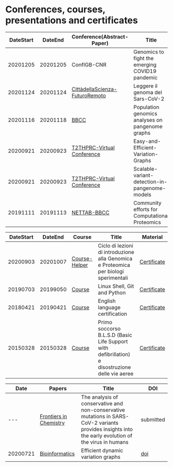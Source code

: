 # Conferences, courses, presentations and certificates

|DateStart| DateEnd| Conference(Abstract-Paper) |Title |  Material |
|---------|--------| ---------- |---------- |--------|
|20201205 | 20201205 | ConfIGB-CNR | Genomics to fight the emerging COVID19 pandemic| [Abstract](abs/Damaggio20ConfDipCNR_ENG.md) [Presentation](https://docs.google.com/presentation/d/1LKwtL63WdeaU2lSAjHZcOJ2Bhr6i5KA4-vtxHuCeXyE/edit#slide=id.gb1b49a806f_0_255)
|20201124 | 20201124 | [CittàdellaScienza-FuturoRemoto](https://www.futuroremoto2020.it/) | Leggere il genoma del Sars-CoV-2 | [Certificate](cert/FR_Attestato.pdf) [Presentation](https://docs.google.com/presentation/d/13An-KjjxEKIOb6kpvwyJZ557A03Y6uIX3LRrwPf_6-0/edit?usp=sharing)
|20201116 | 20201118 | [BBCC](https://www.bbcc-meetings.it/program/) | Population genomics analyses on pangenome graphs  | [Abstract](abs/BBCC.md), [Presentation](https://f1000research.com/slides/9-1338) |
|20200921 | 20200923 | [T2THPRC-Virtual Conference](https://www.t2t-hprc-2020conference.com/login/?redirect_to=https%3A%2F%2Fwww.t2t-hprc-2020conference.com%2F) | Easy-and-Efficient-Variation-Graphs | [Poster](pos/Adam-Novak-Adam-M.-Novak-Easy-and-Efficient-Variation-Graphs-compressed-1.png)|
|20200921 | 20200923 | [T2THPRC-Virtual Conference](https://www.t2t-hprc-2020conference.com/login/?redirect_to=https%3A%2F%2Fwww.t2t-hprc-2020conference.com%2F) | Scalable-variant-detection-in-pangenome-models | [Abstract](abs/Scalable-variant-detection-in-pangenome-models.md), [Poster](pos/Scalablevariantdetectioninpangenomemodels.png), [Blog](https://gsocgraph.blogspot.com/2020/08/final-week-recap-of-my-gsoc-experience.html)|
|20191111 | 20191113 | [NETTAB-BBCC](http://www.igst.it/nettab/2019/) | Community efforts for Computational Proteomics | [Certificate](cert/Certificate-NETTAB-BBCC2019-Villani.pdf) |


|DateStart| DateEnd| Course |Title |  Material |
|---------|--------| ---------- |---------- |--------|
|20200903| 20201007| [Course-Helper](http://www.igst.it/nettab/2019/) | Ciclo di lezioni di introduzione alla Genomica e Proteomica per biologi sperimentali | [Certificate](cert/certificate_bioinf.pdf) |
|20190703 | 20199050 | [Course]() | Linux Shell, Git and Python | [Certificate](cert/certificate-attendance_SWCNaples_Villani.pdf)|
|20180421 | 20190421 | [Course]() | English language certification | [Certificate](cert/engcert.png)|
|20150328 | 20150328 | [Course]() | Primo soccorso B.L.S.D (Basic Life Support with defibrillation) e disostruzione delle vie aeree | [Certificate]()|


|Date| Papers |Title |  DOI |
|--------- |---------- |---------- |--------|
|--- | [Frontiers in Chemistry](https://www.frontiersin.org/journals/chemistry/sections/theoretical-and-computational-chemistry) | The analysis of conservative and non-conservative mutations in SARS-CoV-2 variants provides insights into the early evolution of the virus in humans  | submitted |
|20200721 | [Bioinformatics](https://academic.oup.com/bioinformatics) | Efficient dynamic variation graphs | [doi](https://doi.org/10.1093/bioinformatics/btaa640) |

